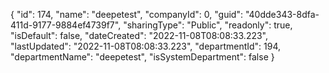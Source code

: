 {
  "id": 174,
  "name": "deepetest",
  "companyId": 0,
  "guid": "40dde343-8dfa-411d-9177-9884ef4739f7",
  "sharingType": "Public",
  "readonly": true,
  "isDefault": false,
  "dateCreated": "2022-11-08T08:08:33.223",
  "lastUpdated": "2022-11-08T08:08:33.223",
  "departmentId": 194,
  "departmentName": "deepetest",
  "isSystemDepartment": false
}